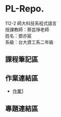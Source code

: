 # PL-Repo.
112-2 師大科技系程式語言  
授課教師：蔡芸琤老師  
姓名：鄧亦宸   
系級：台大資工系二年級  
## 課程筆記區

## 作業連結區
*  [作業1](https://github.com/dengdee/PL-Repo/blob/main/HW1.ipynb)

## 專題連結區
